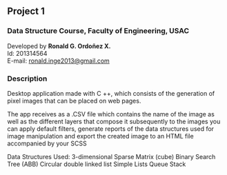 ## Project 1
### Data Structure Course, Faculty of Engineering, USAC

Developed by **Ronald G. Ordoñez X.**<br>
Id: 201314564<br>
E-mail: ronald.inge2013@gmail.com<br>

### Description
Desktop application made with C ++, which consists of the generation of pixel images that can be placed on web pages.

The app receives as a .CSV file which contains the name of the image as well as the different layers that compose it subsequently to the images you can apply default filters, generate reports of the data structures used for image manipulation and export the created image to an HTML file accompanied by your SCSS

Data Structures Used:
3-dimensional Sparse Matrix (cube)
Binary Search Tree (ABB)
Circular double linked list
Simple Lists
Queue
Stack
